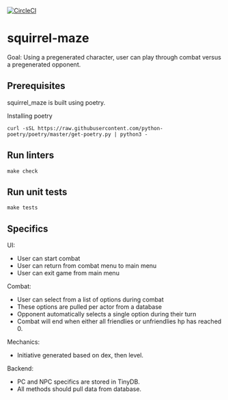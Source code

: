 [![CircleCI](https://circleci.com/gh/princeodd47/squirrel-maze.svg?style=svg)](https://circleci.com/gh/princeodd47/squirrel-maze)

# squirrel-maze
Goal: Using a pregenerated character, user can play through combat versus a pregenerated opponent.

## Prerequisites
squirrel_maze is built using poetry.

Installing poetry
```
curl -sSL https://raw.githubusercontent.com/python-poetry/poetry/master/get-poetry.py | python3 -
```

## Run linters
```
make check
```

## Run unit tests
```
make tests
```

## Specifics
UI:
* User can start combat
* User can return from combat menu to main menu
* User can exit game from main menu

Combat:
* User can select from a list of options during combat
* These options are pulled per actor from a database
* Opponent automatically selects a single option during their turn
* Combat will end when either all friendlies or unfriendlies hp has reached 0.

Mechanics:
* Initiative generated based on dex, then level.

Backend:
* PC and NPC specifics are stored in TinyDB.
* All methods should pull data from database.

